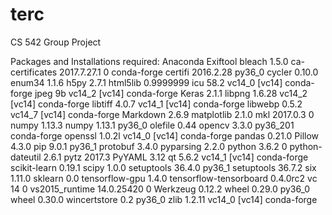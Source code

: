 # terc
CS 542 Group Project


Packages and Installations required:
Anaconda
Exiftool
bleach                    1.5.0                     <pip>
ca-certificates           2017.7.27.1                   0    conda-forge
certifi                   2016.2.28                py36_0
cycler                    0.10.0                    <pip>
enum34                    1.1.6                     <pip>
h5py                      2.7.1                     <pip>
html5lib                  0.9999999                 <pip>
icu                       58.2                     vc14_0  [vc14]  conda-forge
jpeg                      9b                       vc14_2  [vc14]  conda-forge
Keras                     2.1.1                     <pip>
libpng                    1.6.28                   vc14_2  [vc14]  conda-forge
libtiff                   4.0.7                    vc14_1  [vc14]  conda-forge
libwebp                   0.5.2                    vc14_7  [vc14]  conda-forge
Markdown                  2.6.9                     <pip>
matplotlib                2.1.0                     <pip>
mkl                       2017.0.3                      0
numpy                     1.13.3                    <pip>
numpy                     1.13.1                   py36_0
olefile                   0.44                      <pip>
opencv                    3.3.0                  py36_201    conda-forge
openssl                   1.0.2l                   vc14_0  [vc14]  conda-forge
pandas                    0.21.0                    <pip>
Pillow                    4.3.0                     <pip>
pip                       9.0.1                    py36_1
protobuf                  3.4.0                     <pip>
pyparsing                 2.2.0                     <pip>
python                    3.6.2                         0
python-dateutil           2.6.1                     <pip>
pytz                      2017.3                    <pip>
PyYAML                    3.12                      <pip>
qt                        5.6.2                    vc14_1  [vc14]  conda-forge
scikit-learn              0.19.1                    <pip>
scipy                     1.0.0                     <pip>
setuptools                36.4.0                   py36_1
setuptools                36.7.2                    <pip>
six                       1.11.0                    <pip>
sklearn                   0.0                       <pip>
tensorflow-gpu            1.4.0                     <pip>
tensorflow-tensorboard    0.4.0rc2                  <pip>
vc                        14                            0
vs2015_runtime            14.0.25420                    0
Werkzeug                  0.12.2                    <pip>
wheel                     0.29.0                   py36_0
wheel                     0.30.0                    <pip>
wincertstore              0.2                      py36_0
zlib                      1.2.11                   vc14_0  [vc14]  conda-forge
